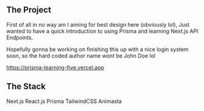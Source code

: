 ## The Project

First of all in no way am I aiming for best design here (obviously lol), Just wanted to have a quick introduction to using Prisma and learning Next.js API Endpoints.

Hopefully gonna be working on finishing this up with a nice login system soon, so the hard coded author name wont be John Doe lol

https://prisma-learning-five.vercel.app

## The Stack
Next.js
React.js
Prisma
TailwindCSS
Animasta
